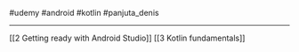 #udemy #android #kotlin  #panjuta_denis

---------
[[2 Getting ready with Android Studio]]
[[3 Kotlin fundamentals]]








